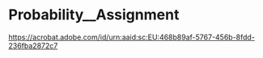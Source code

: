 # Probability__Assignment
https://acrobat.adobe.com/id/urn:aaid:sc:EU:468b89af-5767-456b-8fdd-236fba2872c7
